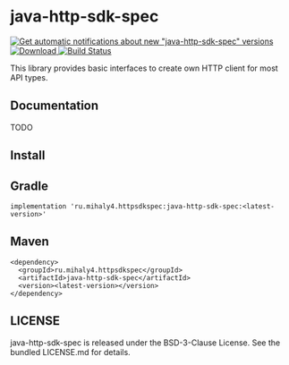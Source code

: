 java-http-sdk-spec
=============

[![Get automatic notifications about new "java-http-sdk-spec" versions](https://www.bintray.com/docs/images/bintray_badge_color.png)](https://bintray.com/bupy7/http-sdk-spec/java-http-sdk-spec?source=watch)
[![Download](https://api.bintray.com/packages/bupy7/http-sdk-spec/java-http-sdk-spec/images/download.svg) ](https://bintray.com/bupy7/http-sdk-spec/java-http-sdk-spec/_latestVersion)
[![Build Status](https://travis-ci.org/bupy7/java-http-sdk-spec.svg?branch=master)](https://travis-ci.org/bupy7/java-http-sdk-spec)

This library provides basic interfaces to create own HTTP client for most API types.

Documentation
-------------

TODO

Install
-------

## Gradle

```
implementation 'ru.mihaly4.httpsdkspec:java-http-sdk-spec:<latest-version>'
```

## Maven

```
<dependency>
  <groupId>ru.mihaly4.httpsdkspec</groupId>
  <artifactId>java-http-sdk-spec</artifactId>
  <version><latest-version></version>
</dependency>
```

LICENSE
-------

java-http-sdk-spec is released under the BSD-3-Clause License. See the bundled LICENSE.md for details.
